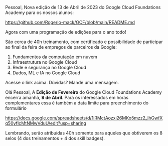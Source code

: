 Pessoal, 
Nova edição de 13 de Abril de 2023 do Google Cloud Foundations Academy para os nossos alunos: 

https://github.com/Rogerio-mack/GCF/blob/main/README.md

Agora com uma programação de edições para o ano todo!

São cerca de 40h treinamento, com certificado e possibilidade de participar ao final da feira de empregos de parceiros da Google:
1. Fundamentos da computação em nuvem
2. Infraestrutura no Google Cloud
3. Rede e segurança no Google Cloud
4. Dados, ML e IA no Google Cloud

Acesse o link acima. Dúvidas? Mande uma mensagem.


Olá Pessoal, 
A **Edição de Fevereiro** do Google Cloud Foundations Academy encerra amanhã, **9 de Abril**. Para os interessados em horas complementares essa é também a data limite para preenchimento do formulário 

https://docs.google.com/spreadsheets/d/1iRMctAozxi26MKo5mzz2_lhGwfXq50yfIcMtNMwVduU/edit?usp=sharing

Lembrando, serão atribuídas 40h somente para aqueles que obtiverem os 8 selos (4 dos treinamentos + 4 dos skill badges).

